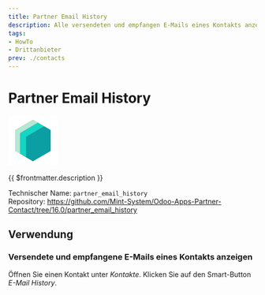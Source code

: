 ```yaml
---
title: Partner Email History
description: Alle versendeten und empfangen E-Mails eines Kontakts anzeigen.
tags:
- HowTo
- Drittanbieter
prev: ./contacts
---
```

# Partner Email History
![icon_oms_box](attachments/icons_odoo_mint_system.png)

{{ $frontmatter.description }}

Technischer Name: `partner_email_history`\
Repository: <https://github.com/Mint-System/Odoo-Apps-Partner-Contact/tree/16.0/partner_email_history>

## Verwendung

### Versendete und empfangene E-Mails eines Kontakts anzeigen

Öffnen Sie einen Kontakt unter *Kontakte*. Klicken Sie auf den Smart-Button *E-Mail History*.